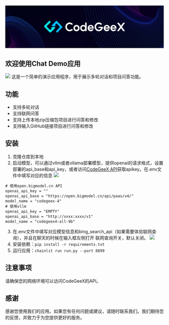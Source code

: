 ![](../resources/logo.jpeg)
## 欢迎使用Chat Demo应用
![](https://github.com/user-attachments/assets/f2cb6c13-a715-4adf-bf3a-b9ca5ee165df)
这是一个简单的演示应用程序，用于展示多轮对话和项目问答功能。


## 功能

- 支持多轮对话
- 支持联网问答
- 支持上传本地zip压缩包项目进行问答和修改
- 支持输入GitHub链接项目进行问答和修改

## 安装

1. 克隆仓库到本地
2. 启动模型，可以通过vllm或者ollama部署模型，提供openai的请求格式，设置部署的api_base和api_key，或者访问[CodeGeeX API](https://open.bigmodel.cn/dev/api#codegeex-4)获取apikey。在.env文件中填写对应的信息
![](https://github.com/user-attachments/assets/6aabc3e4-a930-4853-b511-68b9389fa42f)

```shell
# 使用open.bigmodel.cn API
openai_api_key = ""
openai_api_base = "https://open.bigmodel.cn/api/paas/v4/"
model_name = "codegeex-4"
# 使用vllm
openai_api_key = "EMPTY"
openai_api_base = "http://xxxx:xxxx/v1"
model_name = "codegeex4-all-9b"
```

3. 在.env文件中填写对应模型信息和bing_search_api（如果需要体验联网查询），并且在聊天的时候在输入框左侧打开
联网查询开关，默认关闭。
![](https://github.com/user-attachments/assets/e9d9b620-cfc7-4c2d-bedc-a01d41f79e29)
4. 安装依赖：`pip install -r requirements.txt`
5. 运行应用：`chainlit run run.py --port 8899`

## 注意事项

请确保您的网络环境可以访问CodeGeeX的API。


## 感谢

感谢您使用我们的应用。如果您有任何问题或建议，请随时联系我们。我们期待您的反馈，并致力于为您提供更好的服务。